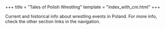 +++
title = "Tales of Polish Wrestling"
template = "index_with_cm.html"
+++

Current and historical info about wrestling events in Poland. For more info, check the other section links in the navigation.
